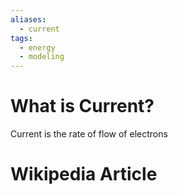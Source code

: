 ```yaml
---
aliases:
  - current
tags:
  - energy
  - modeling
---
```

# What is Current?
Current is the rate of flow of electrons

# Wikipedia Article

